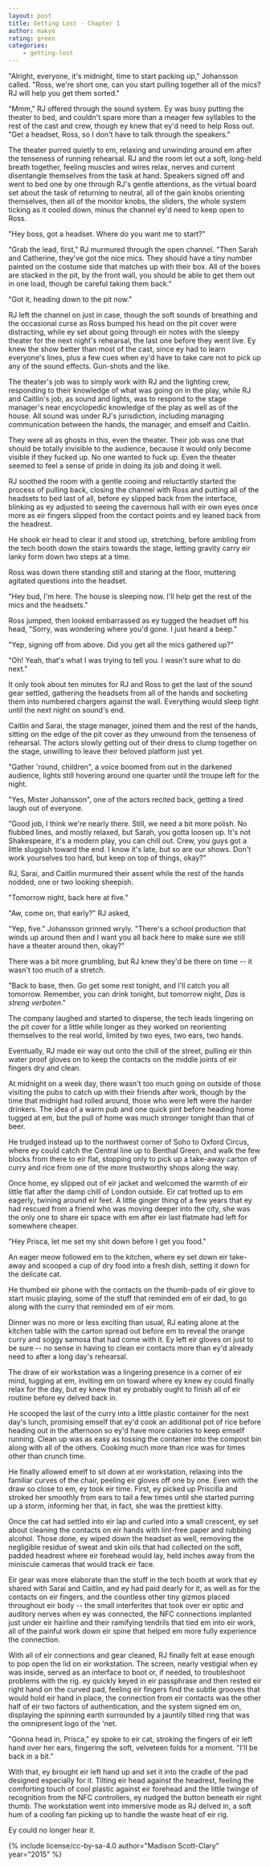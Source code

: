 ```yaml
---
layout: post
title: Getting Lost - Chapter 1
author: makyo
rating: green
categories:
    - getting-lost
---
```


"Alright, everyone, it's midnight, time to start packing up," Johansson called.  "Ross, we're short one, can you start pulling together all of the mics?  RJ will help you get them sorted."

"Mmm," RJ offered through the sound system.  Ey was busy putting the theater to bed, and couldn't spare more than a meager few syllables to the rest of the cast and crew, though ey knew that ey'd need to help Ross out.  "Get a headset, Ross, so I don't have to talk through the speakers."

The theater purred quietly to em, relaxing and unwinding around em after the tenseness of running rehearsal.  RJ and the room let out a soft, long-held breath together, feeling muscles and wires relax, nerves and current disentangle themselves from the task at hand.  Speakers signed off and went to bed one by one through RJ's gentle attentions, as the virtual board set about the task of returning to neutral, all of the gain knobs orienting themselves, then all of the monitor knobs, the sliders, the whole system ticking as it cooled down, minus the channel ey'd need to keep open to Ross.

"Hey boss, got a headset.  Where do you want me to start?"

"Grab the lead, first," RJ murmured through the open channel.  "Then Sarah and Catherine, they've got the nice mics.  They should have a tiny number painted on the costume side that matches up with their box.  All of the boxes are stacked in the pit, by the front wall, you should be able to get them out in one load, though be careful taking them back."

"Got it, heading down to the pit now."

RJ left the channel on just in case, though the soft sounds of breathing and the occasional curse as Ross bumped his head on the pit cover were distracting, while ey set about going through eir notes with the sleepy theater for the next night's rehearsal, the last one before they went live.  Ey knew the show better than most of the cast, since ey had to learn everyone's lines, plus a few cues when ey'd have to take care not to pick up any of the sound effects.  Gun-shots and the like.

The theater's job was to simply work with RJ and the lighting crew, responding to their knowledge of what was going on in the play, while RJ and Caitlin's job, as sound and lights, was to respond to the stage manager's near encyclopedic knowledge of the play as well as of the house.  All sound was under RJ's jurisdiction, including managing communication between the hands, the manager, and emself and Caitlin.

They were all as ghosts in this, even the theater.  Their job was one that should be totally invisible to the audience, because it would only become visible if they fucked up.  No one wanted to fuck up.  Even the theater seemed to feel a sense of pride in doing its job and doing it well.

RJ soothed the room with a gentle cooing and reluctantly started the process of pulling back, closing the channel with Ross and putting all of the headsets to bed last of all, before ey slipped back from the interface, blinking as ey adjusted to seeing the cavernous hall with eir own eyes once more as eir fingers slipped from the contact points and ey leaned back from the headrest.

He shook eir head to clear it and stood up, stretching, before ambling from the tech booth down the stairs towards the stage, letting gravity carry eir lanky form down two steps at a time.

Ross was down there standing still and staring at the floor, muttering agitated questions into the headset.

"Hey bud, I'm here.  The house is sleeping now.  I'll help get the rest of the mics and the headsets."

Ross jumped, then looked embarrassed as ey tugged the headset off his head, "Sorry, was wondering where you'd gone.  I just heard a beep."

"Yep, signing off from above.  Did you get all the mics gathered up?"

"Oh! Yeah, that's what I was trying to tell you.  I wasn't sure what to do next."

It only took about ten minutes for RJ and Ross to get the last of the sound gear settled, gathering the headsets from all of the hands and socketing them into numbered chargers against the wall.  Everything would sleep tight until the next night on sound's end.

Caitlin and Sarai, the stage manager, joined them and the rest of the hands, sitting on the edge of the pit cover as they unwound from the tenseness of rehearsal.  The actors slowly getting out of their dress to clump together on the stage, unwilling to leave their beloved platform just yet.

"Gather 'round, children", a voice boomed from out in the darkened audience, lights still hovering around one quarter until the troupe left for the night.

"Yes, Mister Johansson", one of the actors recited back, getting a tired laugh out of everyone.

"Good job, I think we're nearly there.  Still, we need a bit more polish.  No flubbed lines, and mostly relaxed, but Sarah, you gotta loosen up.  It's not Shakespeare, it's a modern play, you can chill out.  Crew, you guys got a little sluggish toward the end.  I know it's late, but so are our shows.  Don't work yourselves too hard, but keep on top of things, okay?"

RJ, Sarai, and Caitlin murmured their assent while the rest of the hands nodded, one or two looking sheepish.

"Tomorrow night, back here at five."

"Aw, come on, that early?" RJ asked,

"Yep, five."  Johansson grinned wryly.  "There's a school production that winds up around then and I want you all back here to make sure we still have a theater around then, okay?"

There was a bit more grumbling, but RJ knew they'd be there on time -- it wasn't too much of a stretch.

"Back to base, then.  Go get some rest tonight, and I'll catch you all tomorrow.  Remember, you can drink tonight, but tomorrow night, *Das is streng verboten*."

The company laughed and started to disperse, the tech leads lingering on the pit cover for a little while longer as they worked on reorienting themselves to the real world, limited by two eyes, two ears, two hands.

Eventually, RJ made eir way out onto the chill of the street, pulling eir thin water proof gloves on to keep the contacts on the middle joints of eir fingers dry and clean.

At midnight on a week day, there wasn't too much going on outside of those visiting the pubs to catch up with their friends after work, though by the time that midnight had rolled around, those who were left were the harder drinkers.  The idea of a warm pub and one quick pint before heading home tugged at em, but the pull of home was much stronger tonight than that of beer.

He trudged instead up to the northwest corner of Soho to Oxford Circus, where ey could catch the Central line up to Benthal Green, and walk the few blocks from there to eir flat, stopping only to pick up a take-away carton of curry and rice from one of the more trustworthy shops along the way.

Once home, ey slipped out of eir jacket and welcomed the warmth of eir little flat after the damp chill of London outside.  Eir cat trotted up to em eagerly, twining around eir feet.  A little ginger thing of a few years that ey had rescued from a friend who was moving deeper into the city, she was the only one to share eir space with em after eir last flatmate had left for somewhere cheaper.

"Hey Prisca, let me set my shit down before I get you food."

An eager meow followed em to the kitchen, where ey set down eir take-away and scooped a cup of dry food into a fresh dish, setting it down for the delicate cat.

He thumbed eir phone with the contacts on the thumb-pads of eir glove to start music playing, some of the stuff that reminded em of eir dad, to go along with the curry that reminded em of eir mom.

Dinner was no more or less exciting than usual, RJ eating alone at the kitchen table with the carton spread out before em to reveal the orange curry and soggy samosa that had come with it.  Ey left eir gloves on just to be sure -- no sense in having to clean eir contacts more than ey'd already need to after a long day's rehearsal.

The draw of eir workstation was a lingering presence in a corner of eir mind, tugging at em, inviting em on toward where ey knew ey could finally relax for the day, but ey knew that ey probably ought to finish all of eir routine before ey delved back in.

He scooped the last of the curry into a little plastic container for the next day's lunch, promising emself that ey'd cook an additional pot of rice before heading out in the afternoon so ey'd have more calories to keep emself running. Clean up was as easy as tossing the container into the compost bin along with all of the others.  Cooking much more than rice was for times other than crunch time.

He finally allowed emelf to sit down at eir workstation, relaxing into the familiar curves of the chair, peeling eir gloves off one by one.  Even with the draw so close to em, ey took eir time.  First, ey picked up Priscilla and stroked her smoothly from ears to tail a few times until she started purring up a storm, informing her that, in fact, she was the prettiest kitty.

Once the cat had settled into eir lap and curled into a small crescent, ey set about cleaning the contacts on eir hands with lint-free paper and rubbing alcohol.  Those done, ey wiped down the headset as well, removing the negligible residue of sweat and skin oils that had collected on the soft, padded headrest where eir forehead would lay, held inches away from the miniscule cameras that would track eir face.

Eir gear was more elaborate than the stuff in the tech booth at work that ey shared with Sarai and Caitlin, and ey had paid dearly for it, as well as for the contacts on eir fingers, and the countless other tiny gizmos placed throughout eir body -- the small interferites that took over eir optic and auditory nerves when ey was connected, the NFC connections implanted just under eir hairline and their ramifying tendrils that tied em into eir work, all of the painful work down eir spine that helped em more fully experience the connection.

With all of eir connections and gear cleaned, RJ finally felt at ease enough to pop open the lid on eir workstation.  The screen, nearly vestigial when ey was inside, served as an interface to boot or, if needed, to troubleshoot problems with the rig.  ey quickly keyed in eir passphrase and then rested eir right hand on the curved pad, feeling eir fingers find the subtle grooves that would hold eir hand in place, the connection from eir contacts was the other half of eir two factors of authentication, and the system signed em on, displaying the spinning earth surrounded by a jauntily tilted ring that was the omnipresent logo of the 'net.

"Gonna head in, Prisca," ey spoke to eir cat, stroking the fingers of eir left hand over her ears, fingering the soft, velveteen folds for a moment.  "I'll be back in a bit."

With that, ey brought eir left hand up and set it into the cradle of the pad designed especially for it.  Tilting eir head against the headrest, feeling the comforting touch of cool plastic against eir forehead and the little twinge of recognition from the NFC controllers, ey nudged the button beneath eir right thumb.  The workstation went into immersive mode as RJ delved in, a soft hum of a cooling fan picking up to handle the waste heat of eir rig.

Ey could no longer hear it.

{% include license/cc-by-sa-4.0 author="Madison Scott-Clary" year="2015" %}
